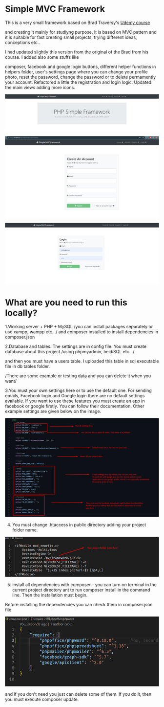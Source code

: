 # Simple MVC Framework

This is a very small framework based on Brad Traversy's [Udemy course](https://www.udemy.com/share/101Zcs3@glIxZUWZNdpB_oEkbhKFBV0iCzgCXKdE92_ch-T4V9gNxQtNKDGq1_mkAXpoAvq2/)

and creating it mainly for studiyng purpose. It is based on MVC pattern and it is suitable for fast creating small projects, trying different ideas, conceptions etc..

I had updated slightly this version from the original of the Brad from his course. I added also some stuffs like

composer, facebook and google login buttons, different helper functions in helpers folder, user's settings page where you can change your profile photo, reset the password, change the password or to delete permamently your account. Refactored a little the registration and login logic. Updated the main views adding more icons.

![](assets/20211026_112436_Screenshot_281.png)

![](assets/20211026_112846_Screenshot_281.png)

![](assets/20211026_112931_image.png)

# What are you need to run this locally?

1.Working server + PHP + MySQL /you can install packages separately or use xampp, wampp etc.../ and composer installed to install dependencies in composer.json

2.Database and tables. The settings are in config file. You must create database about this project /using phpmyadmin, heidiSQL etc.../

and then you must have a users table. I uploaded this table in sql executable file in db tables folder.

/There are some example or testing data and you can delete it when you want/

3.You must your own settings here or to use the default one. For sending emails, Facebook login and
Google login there are no default settings available. If you want to use these features you must create an app in facebook or google firstly. You can follow their documentation.
Other example settings are given below on the image.

![](assets/20211026_114951_image.png)

4. You must change .htaccess in public directory adding your project folder name.

![](assets/20211026_203027_image.png)

5. Install all dependencies with composer - you can turn on terminal in the current project directory ant to run
   composer install in the command line. Then the installation must begin.

Before installing the dependencies you can check them in composer.json file

![](assets/20211026_223333_image.png)

and if you don't need you just can delete some of them. If you do it, then you must execute composer update.
